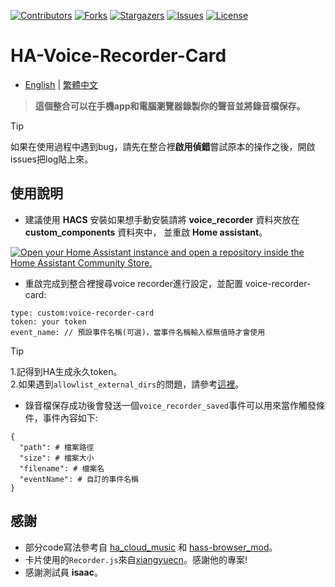 
 [![Contributors][contributors-shield]][contributors-url]
 [![Forks][forks-shield]][forks-url]
 [![Stargazers][stars-shield]][stars-url]
 [![Issues][issues-shield]][issues-url]
 [![License][license-shield]][license-url]

 [contributors-shield]: https://img.shields.io/github/contributors/kukuxx/HA-Voice-Recorder-Card.svg?style=for-the-badge
 [contributors-url]: https://github.com/kukuxx/HA-Voice-Recorder-Card/graphs/contributors

 [forks-shield]: https://img.shields.io/github/forks/kukuxx/HA-Voice-Recorder-Card.svg?style=for-the-badge
 [forks-url]: https://github.com/kukuxx/HA-Voice-Recorder-Card/network/members

 [stars-shield]: https://img.shields.io/github/stars/kukuxx/HA-Voice-Recorder-Card.svg?style=for-the-badge
 [stars-url]: https://github.com/kukuxx/HA-Voice-Recorder-Card/stargazers

 [issues-shield]: https://img.shields.io/github/issues/kukuxx/HA-Voice-Recorder-Card.svg?style=for-the-badge
 [issues-url]: https://github.com/kukuxx/HA-Voice-Recorder-Card/issues

 [license-shield]: https://img.shields.io/github/license/kukuxx/HA-Voice-Recorder-Card.svg?style=for-the-badge
 [license-url]: https://github.com/kukuxx/HA-Voice-Recorder-Card/blob/main/LICENSE


# HA-Voice-Recorder-Card

- [English](/README.md) | [繁體中文](/README-zh-TW.md)

> <b>這個整合可以在手機app和電腦瀏覽器錄製你的聲音並將錄音檔保存。</b>

> [!Tip]
> 如果在使用過程中遇到bug，請先在整合裡<b>啟用偵錯</b>嘗試原本的操作之後，開啟issues把log貼上來。

## 使用說明

- 建議使用 <b>HACS</b> 安裝如果想手動安裝請將 <b>voice_recorder</b> 資料夾放在 <br>
  <b>custom_components</b> 資料夾中， 並重啟 <b>Home assistant</b>。

 [![Open your Home Assistant instance and open a repository inside the Home Assistant Community Store.](https://my.home-assistant.io/badges/hacs_repository.svg)](https://my.home-assistant.io/redirect/hacs_repository/?owner=kukuxx&repository=HA-Voice-Recorder-Card&category=Integration)
 
- 重啟完成到整合裡搜尋voice recorder進行設定，並配置 voice-recorder-card:
```
type: custom:voice-recorder-card
token: your token
event_name: // 預設事件名稱(可選)，當事件名稱輸入框無值時才會使用
```
> [!Tip]
> 1.記得到HA生成永久token。<br>
> 2.如果遇到`allowlist_external_dirs`的問題，請參考<a href='https://www.home-assistant.io/integrations/homeassistant/#allowlist_external_dirs'>這裡</a>。

- 錄音檔保存成功後會發送一個`voice_recorder_saved`事件可以用來當作觸發條件，事件內容如下:
```
{
  "path": # 檔案路徑
  "size": # 檔案大小
  "filename": # 檔案名
  "eventName": # 自訂的事件名稱
}
```

## 感謝

- 部分code寫法參考自 <a href='https://github.com/shaonianzhentan/cloud_music/blob/master/custom_components/ha_cloud_music/local/card/ha_cloud_music-setting.js'>ha_cloud_music</a> 和 <a href='https://github.com/thomasloven/hass-browser_mod/blob/master/custom_components/browser_mod/mod_view.py'>hass-browser_mod</a>。
- 卡片使用的`Recorder.js`來自<a href='https://github.com/xiangyuecn/Recorder'>xiangyuecn</a>。感謝他的專案!
- 感謝測試員 **isaac**。